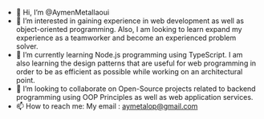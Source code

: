 - 👋 Hi, I’m @AymenMetallaoui
- 👀 I’m interested in gaining experience in web development as well as object-oriented programming. Also, I am looking to learn expand my experience as a teamworker and become an experienced problem solver.
- 🌱 I’m currently learning Node.js programming using TypeScript. I am also learning the design patterns that are useful for web programming in order to be as efficient as possible while working on an architectural point. 
- 💞️ I’m looking to collaborate on Open-Source projects related to backend programming using OOP Principles as well as web application services.  
- 📫 How to reach me: 
My email : aymetalop@gmail.com

<!---
AymenMetallaoui/AymenMetallaoui is a ✨ special ✨ repository because its `README.md` (this file) appears on your GitHub profile.
You can click the Preview link to take a look at your changes.
--->

